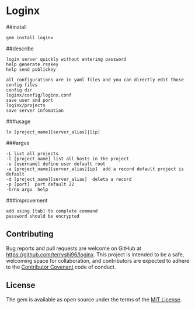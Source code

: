 # Loginx

##install
```
gem install loginx
```

##describe
```
login server quickly without entering password
help generate rsakey
help send publickey
```

```
all configurations are in yaml files and you can directly edit those config files
config dir
loginx/config/loginx.conf
save user and port
loginx/projects
save server infomation
```
###usage
```
lx [project_name][server_alias]|[ip]

```
###argvs
```
-L list all projects
-l [project_name] list all hosts in the project
-u [username] define user default root
-a [project_name][server_alias][ip]  add a record default project is default
-d [project_name][server_alias]  deleta a record
-p [port]  port default 22
-h/no argv  help

```
###improvement
```
add using [tab] to complete command
password should be encrypted
```


## Contributing

Bug reports and pull requests are welcome on GitHub at https://github.com/terryshi96/loginx. This project is intended to be a safe, welcoming space for collaboration, and contributors are expected to adhere to the [Contributor Covenant](http://contributor-covenant.org) code of conduct.


## License

The gem is available as open source under the terms of the [MIT License](http://opensource.org/licenses/MIT).

